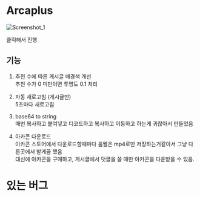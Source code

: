 # Arcaplus
![Screenshot_1](https://github.com/Binz1mp/Arcaplus/assets/96367152/c45e2d0c-5d4c-4926-9389-7b6369fd4815)

클릭해서 진행
## 기능
1. 추천 수에 따른 게시글 배경색 개선  
    추천 수가 0 미만이면 투명도 0.1 처리

2. 자동 새로고침 (게시글만)  
    5초마다 새로고침

3. base64 to string  
    매번 복사하고 붙여넣고 디코드하고 복사하고 이동하고 하는게 귀찮아서 만들었음

4. 아카콘 다운로드  
    아카콘 스토어에서 다운로드할때마다 움짤은 mp4로만 저장하는거같아서 그냥 다른곳에서 받게끔 했음  
    대신에 아카콘을 구매하고, 게시글에서 덧글을 쓸 때만 아카콘을 다운받을 수 있음.

# 있는 버그
